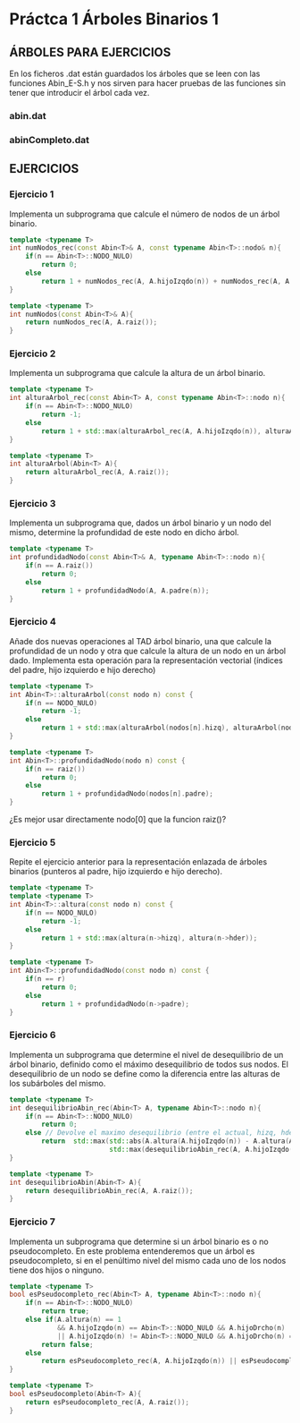 
# Práctca 1 Árboles Binarios 1

## ÁRBOLES PARA EJERCICIOS

En los ficheros .dat están guardados los árboles que se leen con las funciones Abin_E-S.h y nos sirven para hacer pruebas de las funciones sin tener que introducir el árbol cada vez.

### abin.dat

### abinCompleto.dat

## EJERCICIOS

### Ejercicio 1

Implementa un subprograma que calcule el número de nodos de un árbol binario.

```cpp
template <typename T>
int numNodos_rec(const Abin<T>& A, const typename Abin<T>::nodo& n){
    if(n == Abin<T>::NODO_NULO)
        return 0;
    else
        return 1 + numNodos_rec(A, A.hijoIzqdo(n)) + numNodos_rec(A, A.hijoDrcho(n));
}

template <typename T>
int numNodos(const Abin<T>& A){
    return numNodos_rec(A, A.raiz());
}
```

### Ejercicio 2

Implementa un subprograma que calcule la altura de un árbol binario.

```cpp
template <typename T>
int alturaArbol_rec(const Abin<T> A, const typename Abin<T>::nodo n){
    if(n == Abin<T>::NODO_NULO)
        return -1;
    else
        return 1 + std::max(alturaArbol_rec(A, A.hijoIzqdo(n)), alturaArbol_rec(A, A.hijoDrcho(n)));
}

template <typename T>
int alturaArbol(Abin<T> A){
    return alturaArbol_rec(A, A.raiz());
}
```

### Ejercicio 3

Implementa un subprograma que, dados un árbol binario y un nodo del mismo, determine
la profundidad de este nodo en dicho árbol.

```cpp
template <typename T>
int profundidadNodo(const Abin<T>& A, typename Abin<T>::nodo n){
    if(n == A.raiz())
        return 0;
    else
        return 1 + profundidadNodo(A, A.padre(n));
}
```

### Ejercicio 4

Añade dos nuevas operaciones al TAD árbol binario, una que calcule la profundidad de un nodo y otra que calcule la altura de un nodo en un árbol dado. Implementa esta operación para la representación vectorial (índices del padre, hijo izquierdo e hijo derecho)

```cpp
template <typename T>
int Abin<T>::alturaArbol(const nodo n) const {
	if(n == NODO_NULO)
		return -1;
	else
		return 1 + std::max(alturaArbol(nodos[n].hizq), alturaArbol(nodos[n].hder));
}

template <typename T>
int Abin<T>::profundidadNodo(nodo n) const {
	if(n == raiz())
		return 0;
	else
		return 1 + profundidadNodo(nodos[n].padre);
}
```

¿Es mejor usar directamente nodo[0] que la funcion raiz()?

### Ejercicio 5

Repite el ejercicio anterior para la representación enlazada de árboles binarios (punteros al padre, hijo izquierdo e hijo derecho).

```cpp
template <typename T>
template <typename T>
int Abin<T>::altura(const nodo n) const {
    if(n == NODO_NULO)
        return -1;
    else
        return 1 + std::max(altura(n->hizq), altura(n->hder));
}

template <typename T>
int Abin<T>::profundidadNodo(const nodo n) const {
    if(n == r)
        return 0;
    else
        return 1 + profundidadNodo(n->padre);
}
```

### Ejercicio 6

Implementa un subprograma que determine el nivel de desequilibrio de un árbol binario,
definido como el máximo desequilibrio de todos sus nodos. El desequilibrio de un nodo se define como la diferencia entre las alturas de los subárboles del mismo.

```cpp
template <typename T>
int desequilibrioAbin_rec(Abin<T> A, typename Abin<T>::nodo n){
    if(n == Abin<T>::NODO_NULO)
        return 0;
    else // Devolve el maximo desequilibrio (entre el actual, hizq, hder)
        return  std::max(std::abs(A.altura(A.hijoIzqdo(n)) - A.altura(A.hijoDrcho(n))),
                         std::max(desequilibrioAbin_rec(A, A.hijoIzqdo(n)), desequilibrioAbin_rec(A, A.hijoDrcho(n))));
}

template <typename T>
int desequilibrioAbin(Abin<T> A){
    return desequilibrioAbin_rec(A, A.raiz());
}
```

### Ejercicio 7

Implementa un subprograma que determine si un árbol binario es o no pseudocompleto.
En este problema entenderemos que un árbol es pseudocompleto, si en el penúltimo nivel
del mismo cada uno de los nodos tiene dos hijos o ninguno.

```cpp
template <typename T>
bool esPseudocompleto_rec(Abin<T> A, typename Abin<T>::nodo n){
    if(n == Abin<T>::NODO_NULO)
        return true;
    else if(A.altura(n) == 1 
            && A.hijoIzqdo(n) == Abin<T>::NODO_NULO && A.hijoDrcho(n) != Abin<T>::NODO_NULO
            || A.hijoIzqdo(n) != Abin<T>::NODO_NULO && A.hijoDrcho(n) == Abin<T>::NODO_NULO)
        return false;
    else
        return esPseudocompleto_rec(A, A.hijoIzqdo(n)) || esPseudocompleto_rec(A, A.hijoDrcho(n));
}

template <typename T>
bool esPseudocompleto(Abin<T> A){
    return esPseudocompleto_rec(A, A.raiz());
}
```
